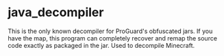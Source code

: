 # java_decompiler
This is the only known decompiler for ProGuard's obfuscated jars. If you have the map, this program can completely recover and remap the source code exactly as packaged in the jar. Used to decompile Minecraft.
